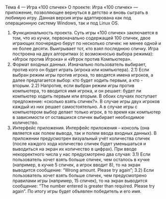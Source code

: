 Тема 4 — Игра «100 спичек»
О проекте: Игра «100 спичек» — приложение, позволяющее вернуться в детство и вновь сыграть в любимую игру. Данная версия игры адаптирована как под операционную систему Windows, так и под Linux OS.
1)	Функциональность проекта.
Суть игры «100 спичек» заключается в том, что из кучки, первоначально содержащей 100 спичек, двое играющих поочередно берут по несколько спичек: не менее одной и не более десяти. Выигрывает тот, кто взял последнюю спичку. Игра построена на двух алгоритмах (с возможносью выбора режима): «Игрок против Игрока» и «Игрок против Компьютера».
2)	Формат входных данных.
Изначально пользователь выбирает, против кого он будет играть (игрока или компьютера). 
  2.1) Если выбран режим игры против игрока, то вводятся имена игроков, а далее предлагается выбор: кто будет ходить первым, а кто - вторым.
  2.2) Напротив, если выбран режим игры против компьютера, то вводится имя игрока, и он решает: будет ли компьютер ходить первым или вторым.
В обоих случаях поступает предложение: «сколько взять спичек?». В случае игры двух игроков каждый из них решает самостоятельно. А в случае игры с компьютером выбор делает только игрок, в то время как компьютер в зависимости от оставшихся спичек выбирает необходимое количество. 
3)	Интерфейс приложения.
Интерфейс приложения – консоль (она является как полем вывода, так и полем ввода входных данных). В приложении предусмотрен визуальный учёт количества спичек (после каждого хода количество спичек будет уменьшаться и выводиться на экран их количество в цифрах). При вводе некорректного числа у нас предусмотрено два случая:
  3.1) Если пользователь хочет взять больше спичек, чем осталось в кучке (например, в кучке 5 спичек, а игрок вводит 8), то на экран выводится сообщение: “Wrong amount. Please try again”;
  3.2) Если пользователь хочет взять больше спичек, чем предусмотрено правилами игры (например, 15 спичек), то на экран выводится сообщение: “The number entered is greater than required. Please try again”.
По итогу игры будет объявлен победитель и его имя.
